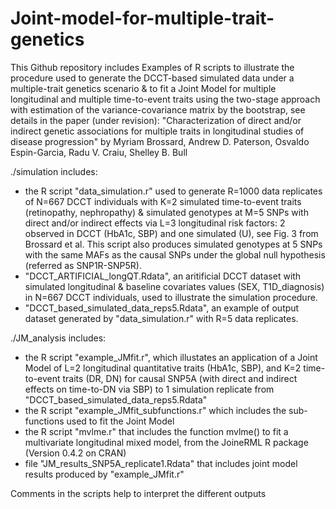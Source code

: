 # Joint-model-for-multiple-trait-genetics

This Github repository includes Examples of R scripts to illustrate the procedure used to generate the DCCT-based simulated data under a multiple-trait genetics scenario & to fit a Joint Model for multiple longitudinal and multiple time-to-event traits using the two-stage approach with estimation of the variance-covariance matrix by the bootstrap, see details in the paper (under revision): "Characterization of direct and/or indirect genetic associations for multiple traits in longitudinal studies of disease progression" by Myriam Brossard, Andrew D. Paterson, Osvaldo Espin-Garcia, Radu V. Craiu, Shelley B. Bull

./simulation includes:
- the R script "data_simulation.r" used to generate R=1000 data replicates of N=667 DCCT individuals with K=2 simulated time-to-event traits (retinopathy, nephropathy) & simulated genotypes at M=5 SNPs with direct and/or indirect effects via L=3 longitudinal risk factors: 2 observed in DCCT (HbA1c, SBP) and one simulated (U), see Fig. 3 from Brossard et al. This script also produces simulated genotypes at 5 SNPs with the same MAFs as the causal SNPs under the global null hypothesis (referred as SNP1R-SNP5R).
- "DCCT_ARTIFICIAL_longQT.Rdata", an aritificial DCCT dataset with simulated longitudinal &  baseline covariates values (SEX, T1D_diagnosis) in N=667 DCCT individuals, used to illustrate the simulation procedure.
- "DCCT_based_simulated_data_reps5.Rdata", an example of output dataset generated by "data_simulation.r" with R=5 data replicates. 

./JM_analysis includes:
- the R script "example_JMfit.r", which illustates an application of a Joint Model of L=2 longitudinal quantitative traits (HbA1c, SBP), and K=2 time-to-event traits (DR, DN) for causal SNP5A (with direct and indirect effects on time-to-DN via SBP) to 1 simulation replicate from "DCCT_based_simulated_data_reps5.Rdata"
- the R script "example_JMfit_subfunctions.r" which includes the sub-functions used to fit the Joint Model 
- the R script "mvlme.r" that includes the function mvlme() to fit a multivariate longitudinal mixed model, from the JoineRML R package (Version 0.4.2 on CRAN)  
- file "JM_results_SNP5A_replicate1.Rdata" that includes joint model results produced by "example_JMfit.r"

Comments in the scripts help to interpret the different outputs
